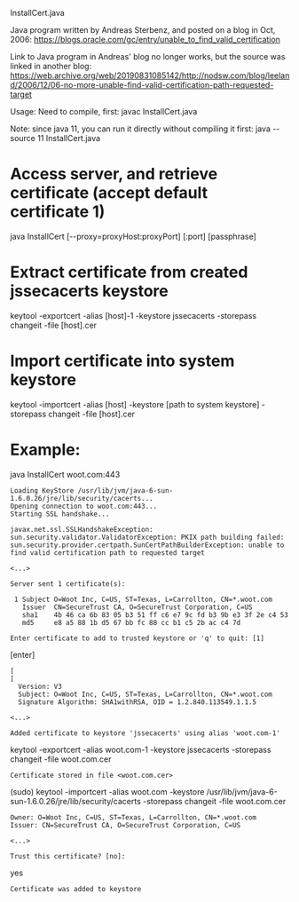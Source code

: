 InstallCert.java

Java program written by Andreas Sterbenz, and posted on a blog in Oct, 2006:
https://blogs.oracle.com/gc/entry/unable_to_find_valid_certification

Link to Java program in Andreas' blog no longer works, but the source was linked in another blog:
https://web.archive.org/web/20190831085142/http://nodsw.com/blog/leeland/2006/12/06-no-more-unable-find-valid-certification-path-requested-target

Usage:
Need to compile, first:
javac InstallCert.java

Note: since java 11, you can run it directly without compiling it first:
java --source 11 InstallCert.java <args>

# Access server, and retrieve certificate (accept default certificate 1)
java InstallCert [--proxy=proxyHost:proxyPort] <host>[:port] [passphrase]

# Extract certificate from created jssecacerts keystore
keytool -exportcert -alias [host]-1 -keystore jssecacerts -storepass changeit -file [host].cer

# Import certificate into system keystore
keytool -importcert -alias [host] -keystore [path to system keystore] -storepass changeit -file [host].cer

# Example:
java InstallCert woot.com:443

    Loading KeyStore /usr/lib/jvm/java-6-sun-1.6.0.26/jre/lib/security/cacerts...
    Opening connection to woot.com:443...
    Starting SSL handshake...

    javax.net.ssl.SSLHandshakeException: sun.security.validator.ValidatorException: PKIX path building failed: sun.security.provider.certpath.SunCertPathBuilderException: unable to find valid certification path to requested target

    <...>

    Server sent 1 certificate(s):

     1 Subject O=Woot Inc, C=US, ST=Texas, L=Carrollton, CN=*.woot.com
       Issuer  CN=SecureTrust CA, O=SecureTrust Corporation, C=US
       sha1    4b 46 ca 6b 83 05 b3 51 ff c6 e7 9c fd b3 9b e3 3f 2e c4 53 
       md5     e8 a5 88 1b d5 67 bb fc 88 cc b1 c5 2b ac c4 7d 

    Enter certificate to add to trusted keystore or 'q' to quit: [1]

[enter]

    [
    [
      Version: V3
      Subject: O=Woot Inc, C=US, ST=Texas, L=Carrollton, CN=*.woot.com
      Signature Algorithm: SHA1withRSA, OID = 1.2.840.113549.1.1.5

    <...>

    Added certificate to keystore 'jssecacerts' using alias 'woot.com-1'

keytool -exportcert -alias woot.com-1 -keystore jssecacerts -storepass changeit -file woot.com.cer

    Certificate stored in file <woot.com.cer>
  
(sudo) keytool -importcert -alias woot.com -keystore /usr/lib/jvm/java-6-sun-1.6.0.26/jre/lib/security/cacerts -storepass changeit -file woot.com.cer

    Owner: O=Woot Inc, C=US, ST=Texas, L=Carrollton, CN=*.woot.com
    Issuer: CN=SecureTrust CA, O=SecureTrust Corporation, C=US
  
    <...>
  
    Trust this certificate? [no]:
  
yes

    Certificate was added to keystore
